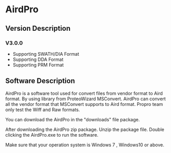 # AirdPro

## Version Description
### V3.0.0
- Supporting SWATH/DIA Format 
- Supporting DDA Format 
- Supporting PRM Format


## Software Description
AirdPro is a software tool used for convert files from vendor format to Aird format.
By using library from ProteoWizard MSConvert. AirdPro can convert all the vendor format that MSConvert supports to Aird format.
Propro team only test the Wiff and Raw formats.

You can download the AirdPro in the "downloads" file package.

After downloading the AirdPro zip package. Unzip the package file. Double clicking the AirdPro.exe to run the software.

Make sure that your operation system is Windows 7 , Windows10 or above.